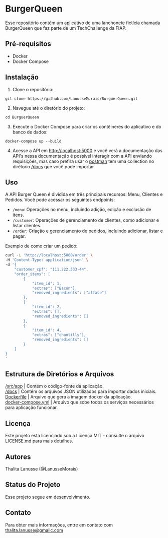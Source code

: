 # BurgerQueen 

Esse repositório contém um aplicativo de uma lanchonete fictícia chamada BurgerQueen que faz parte de um TechChallenge da FIAP.

## Pré-requisitos

- Docker
- Docker Compose

## Instalação

1. Clone o repositório:

```
git clone https://github.com/LanusseMorais/BurguerQueen.git
```

2. Navegue até o diretório do projeto:
``` 
cd BurguerQueen
```

3. Execute o Docker Compose para criar os contêineres do aplicativo e do banco de dados:

```
docker-compose up --build
```


4. Acesse a API em [http://localhost:5000](http://localhost:5000) e você verá a documentação das API's nessa documentação é possível interagir com a API enviando requisições, mas caso prefira usar o [postman](https://www.postman.com/) tem uma collection no dirétorio [/docs](/docs) que você pode importar 

## Uso

A API Burger Queen é dividida em três principais recursos: Menu, Clientes e Pedidos. Você pode acessar os seguintes endpoints:

- `/menu`: Operações no menu, incluindo adição, edição e exclusão de itens.
- `/customer`: Operações de gerenciamento de clientes, como adicionar e listar clientes.
- `/order`: Criação e gerenciamento de pedidos, incluindo adicionar, listar e pagar.

Exemplo de como criar um pedido:
```bash
curl -L 'http://localhost:5000/order' \
-H 'Content-Type: application/json' \
-d '{
    "customer_cpf": "111.222.333-44",
    "order_items": [
        {
            "item_id": 1,
            "extras": ["Bacon"],
            "removed_ingredients": ["alface"]
        },
        {
            "item_id": 2,
            "extras": [],
            "removed_ingredients": []
        },
        {
            "item_id": 4,
            "extras": ["chantilly"],
            "removed_ingredients": []
        }
    ]
}
'
```

## Estrutura de Diretórios e Arquivos
[/src/app](/src/app) | Contém o código-fonte da aplicação.  
[/docs](/docs) | Contém os arquivos JSON utilizados para importar dados iniciais.  
[Dockerfile](Dockerfile) | Arquivo que gera a imagem docker da aplicação.  
[docker-compose.yml](docker-compose.yml) | Arquivo que sobe todos os serviços necessários para aplicação funcionar.

## Licença
Este projeto está licenciado sob a Licença MIT - consulte o arquivo LICENSE.md para mais detalhes.

## Autores
Thalita Lanusse (@LanusseMorais)


## Status do Projeto

Esse projeto segue em desenvolvimento.

## Contato
Para obter mais informações, entre em contato com thalita.lanusse@gmailc.com